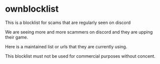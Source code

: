 # ownblocklist
This is a blocklist for scams that are regularly seen on discord

We are seeing more and more scammers on discord and they are upping their game.

Here is a maintained list or urls that they are currently using.

This blocklist must not be used for commercial purposes without concent.

